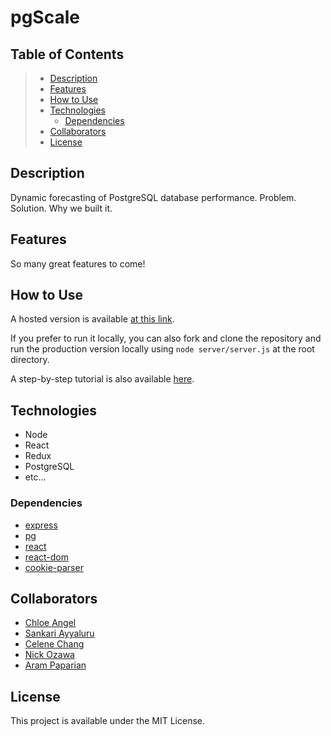 # pgScale

## Table of Contents

> - [Description]()  
> - [Features]()  
> - [How to Use]()  
> - [Technologies]()  
>   - [Dependencies]()  
> - [Collaborators]()  
> - [License]()  

## Description

Dynamic forecasting of PostgreSQL database performance. Problem. Solution. Why we built it.

## Features

So many great features to come!

## How to Use

A hosted version is available [at this link](#).

If you prefer to run it locally, you can also fork and clone the repository and run the production version locally using `node server/server.js` at the root directory.

A step-by-step tutorial is also available [here]().

## Technologies

- Node
- React
- Redux
- PostgreSQL
- etc...

### Dependencies

- [express]()  
- [pg]()  
- [react]()  
- [react-dom]()  
- [cookie-parser]()  

## Collaborators

- [Chloe Angel]()  
- [Sankari Ayyaluru]()  
- [Celene Chang]()  
- [Nick Ozawa]()  
- [Aram Paparian]()    

## License

This project is available under the MIT License.